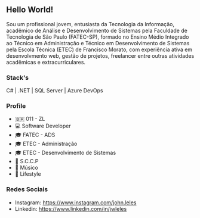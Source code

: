 ## Hello World!

Sou um profissional jovem, entusiasta da Tecnologia da Informação, acadêmico de Análise e Desenvolvimento de Sistemas pela Faculdade de Tecnologia de São Paulo (FATEC-SP), formado no Ensino Médio Integrado ao Técnico em Administração e Técnico em Desenvolvimento de Sistemas pela Escola Técnica (ETEC) de Francisco Morato, com experiência ativa em desenvolvmento web, gestão de projetos, freelancer entre outras atividades acadêmicas e extracurriculares.

### Stack's

C# | .NET | SQL Server | Azure DevOps

### Profile

- 🇧🇷 011 - ZL
- 💻 Software Developer
- 🎓 FATEC - ADS
- 🎓 ETEC - Administração
- 🎓 ETEC - Desenvolvimento de Sistemas
- 🦅 S.C.C.P
- 🎸 Músico
- 🍃 Lifestyle

### Redes Sociais
- Instagram: https://www.instagram.com/john.leles
- Linkedin: https://www.linkedin.com/in/jwleles
